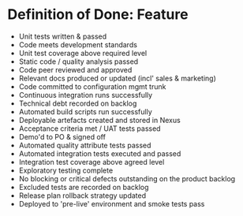 # Definition of Done: Feature

- Unit tests written & passed
- Code meets development standards
- Unit test coverage above required level
- Static code / quality analysis passed
- Code peer reviewed and approved
- Relevant docs produced or updated (incl' sales & marketing)
- Code committed to configuration mgmt trunk
- Continuous integration runs successfully
- Technical debt recorded on backlog
- Automated build scripts run successfully
- Deployable artefacts created and stored in Nexus
- Acceptance criteria met / UAT tests passed
- Demo'd to PO & signed off
- Automated quality attribute tests passed
- Automated integration tests executed and passed
- Integration test coverage above agreed level
- Exploratory testing complete
- No blocking or critical defects outstanding on the product backlog
- Excluded tests are recorded on backlog
- Release plan rollback strategy updated
- Deployed to 'pre-live' environment and smoke tests pass
